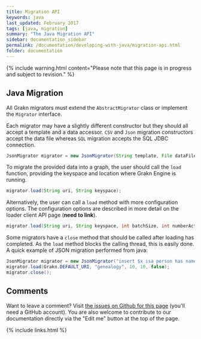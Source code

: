 ```yaml
---
title: Migration API
keywords: java
last_updated: February 2017
tags: [java, migration]
summary: "The Java Migration API"
sidebar: documentation_sidebar
permalink: /documentation/developing-with-java/migration-api.html
folder: documentation
---
```


{% include warning.html content="Please note that this page is in progress and subject to revision." %}

## Java Migration

All Grakn migrators must extend the `AbstractMigrator` class or implement the `Migrator` interface. 

Each migrator may have a slightly different constructor but they should all accept a template and a data accessor. `CSV` and `Json` migration constructors accept the data file whereas `SQL` migration accepts the SQL JDBC connection. 

```java
JsonMigrator migrator = new JsonMigrator(String template, File dataFile);
```

To migrate the provided data into a graph, the user should call the `load` function, providing the keyspace and location where Grakn Engine is running. 

```java
migrator.load(String uri, String keyspace);
```

Alternatively, the user can call a `load` method with more configuration options. The configuration options are described in more detail on the loader client API page (**need to link**). 

```java
migrator.load(String uri, String keyspace, int batchSize, int numberActiveTasks, boolean retry)
```

Some migrators have a `close` method that should be called after loading has completed. As the `load` method blocks the calling thread, this is easily done. A quick example of JSON migration performed from java:

```java
JsonMigrator migrator = new JsonMigrator("insert $x isa person has name <name>", new File("people.json"));
migrator.load(Grakn.DEFAULT_URI, "genealogy", 10, 10, false);
migrator.close();
```

## Comments
Want to leave a comment? Visit <a href="https://github.com/graknlabs/docs/issues/23" target="_blank">the issues on Github for this page</a> (you'll need a GitHub account). You are also welcome to contribute to our documentation directly via the "Edit me" button at the top of the page.


{% include links.html %}


